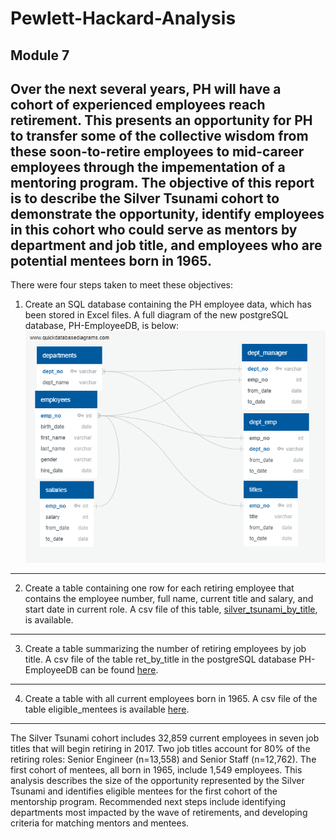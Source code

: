 # Pewlett-Hackard-Analysis
Module 7
---
Over the next several years, PH will have a cohort of experienced employees reach retirement.  This presents an opportunity for PH to transfer some of the collective wisdom from these soon-to-retire employees to mid-career employees through the impementation of a mentoring program.  The objective of this report is to describe the Silver Tsunami cohort to demonstrate the opportunity, identify employees in this cohort who could serve as mentors by department and job title, and employees who are potential mentees born in 1965.  
---
There were four steps taken to meet these objectives:
1) Create an SQL database containing the PH employee data, which has been stored in Excel files.  A full diagram of the new postgreSQL database, PH-EmployeeDB, is below: 
![EmployeeDB.png.png](/EmployeeDB.png.png)
---
2) Create a table containing one row for each retiring employee that contains the employee number, full name, current title and salary, and start date in current role.  A csv file of this table, [silver_tsunami_by_title](/Data/silver_tsunami_by_title.csv), is available.  
---
3) Create a table summarizing the number of retiring employees by job title.
A csv file of the table ret_by_title in the postgreSQL database PH-EmployeeDB can be found [here](/Data/ret_by_title.csv).
---
4) Create a table with all current employees born in 1965.
A csv file of the table eligible_mentees is available [here](/Data/eligible_mentees.csv).
---
The Silver Tsunami cohort includes 32,859 current employees in seven job titles that will begin retiring in 2017.  Two job titles account for 80% of the retiring roles:  Senior Engineer (n=13,558) and Senior Staff (n=12,762).  The first cohort of mentees, all born in 1965, include 1,549 employees.  This analysis describes the size of the opportunity represented by the Silver Tsunami and identifies eligible mentees for the first cohort of the mentorship program.  Recommended next steps include identifying departments most impacted by the wave of retirements, and developing criteria for matching mentors and mentees.  


